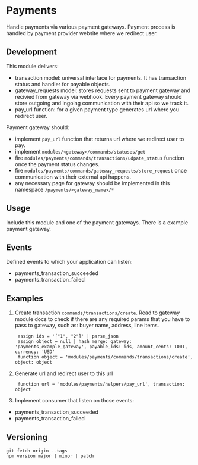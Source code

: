 # Payments

Handle payments via various payment gateways. Payment process is handled by payment provider website where we redirect user.

## Development

This module delivers:
- transaction model: universal interface for payments. It has transaction status and handler for payable objects.
- gateway_requests model: stores requests sent to payment gateway and recivied from gateway via webhook. Every payment gateway should store outgoing and ingoing communication with their api so we track it.
- pay_url function: for a given payment type generates url where you redirect user.

Payment gateway should:
- implement `pay_url` function that returns url where we redirect user to pay.
- implement `modules/<gateway>/commands/statuses/get`
- fire `modules/payments/commands/transactions/udpate_status` function once the payment status changes.
- fire `modules/payments/commands/gateway_requests/store_request` once communication with their external api happens.
- any necessary page for gateway should be implemented in this namespace `/payments/<gateway_name>/*`

## Usage

Include this module and one of the payment gateways. There is a example payment gateway.

## Events

Defined events to which your application can listen:
- payments_transaction_succeeded
- payments_transaction_failed

## Examples

1. Create transaction `commands/transactions/create`. Read to gateway module docs to check if there are any required params that you have to pass to gateway, such as: buyer name, address, line items.


        assign ids = '["1", "2"]' | parse_json
        assign object = null | hash_merge: gateway: 'payments_example_gateway', payable_ids: ids, amount_cents: 1001, currency: 'USD'
        function object = 'modules/payments/commands/transactions/create', object: object

2. Generate url and redirect user to this url
        
        function url = 'modules/payments/helpers/pay_url', transaction: object

3. Implement consumer that listen on those events:
- payments_transaction_succeeded
- payments_transaction_failed

## Versioning

```
git fetch origin --tags
npm version major | minor | patch
```
